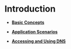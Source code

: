# Introduction<a name="en-us_topic_0035204977"></a>

-   **[Basic Concepts](basic-concepts.md)**  

-   **[Application Scenarios](application-scenarios.md)**  

-   **[Accessing and Using DNS](accessing-and-using-dns.md)**  


